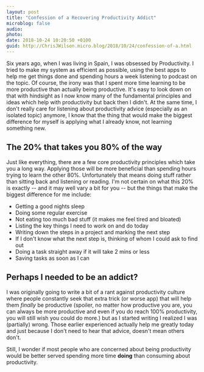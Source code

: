 ```yaml
---
layout: post
title: "Confession of a Recovering Productivity Addict"
microblog: false
audio: 
photo: 
date: 2018-10-24 10:20:50 +0100
guid: http://ChrisJWilson.micro.blog/2018/10/24/confession-of-a.html
---
```

Six years ago, when I was living in Spain, I was obsessed by Productivity. I tried to make my system as efficient as possible, using the best apps to help me get things done and spending hours a week listening to podcast on the topic. 
Of course, the irony was that I spent more time learning to be more productive than actually being productive. It's easy to look down on that with hindsight as I now know many of the fundamental principles and ideas which help with productivity but back then I didn't. At the same time, I don't really care for listening about productivity advice (especially as an isolated topic) anymore, I know that the thing that would make the biggest difference for myself is applying what I already know, not learning something new. 

## The 20% that takes you 80% of the way
Just like everything, there are a few core productivity principles which take you a long way. Applying those will be more beneficial than spending hours trying to learn the other 80%. Unfortunately that means doing stuff rather than sitting back and listening or reading. I'm not certain on what this 20% is exactly  -- and it may well vary a bit for you -- but the things that make the biggest difference for me include:
- Getting a good nights sleep
- Doing some regular exercise 
- Not eating too much bad stuff (it makes me feel tired and bloated)
- Listing the key things I need to work on and do today
- Writing down the steps in a project and marking the next step
- If I don't know what the next step is, thinking of whom I could ask to find out
- Doing a task straight away if it will take 2 mins or less
- Saving tasks as soon as I can

## Perhaps I needed to be an addict?
I was originally going to write a bit of a rant against productivity culture where people constantly seek that extra trick (or worse app) that will help them _finally_ be productive (spoiler, no matter how productive you are, you can always be more productive and even if you do reach 100% productivity, you will still wish you could do more.) but as I started writing I realized I was (partially) wrong. Those earlier experienced actually help me greatly today and just because I don't need to hear that advice, doesn't mean others don't. 

Still, I wonder if most people who are concerned about being productivity would be better served spending more time **doing** than consuming about productivity. 
